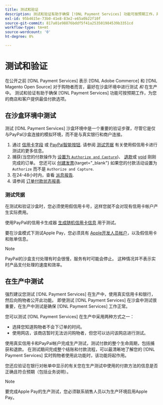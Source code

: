 ```yaml
---
title: 测试和验证
description: 测试和验证有助于确保 [!DNL Payment Services] 功能可按预期工作，并为客户提供最佳付款选项
exl-id: 95b4615e-73b0-41e8-83e2-e65a0b22f10f
source-git-commit: 817a01e98876bddf5f41a253501984539b3351cd
workflow-type: tm+mt
source-wordcount: '0'
ht-degree: 0%

---
```


# 测试和验证

在公开之前 [!DNL Payment Services] 表示 [!DNL Adobe Commerce] 和 [!DNL Magento Open Source] 对于购物者而言，最好在沙盒环境中进行测试 _和_ 在生产中。 测试和验证有助于确保 [!DNL Payment Services] 功能可按预期工作，为您的商店和客户提供最佳付款选项。

## 在沙盒环境中测试

测试 [!DNL Payment Services] 沙盒环境中是一个重要的验证步骤，尽管它是仅与PayPal沙盒连接的模拟环境，而不是与真实银行和商户连接。

1. 通过 [信用卡字段](payments-options.md#credit-card-fields) 或 [PayPal智能按钮](payments-options.md#paypal-smart-buttons). 请参阅 [测试凭据](#testing-credentials) 有关使用假信用卡进行测试的更多信息。
1. 捕获(当您的付款操作为 [设置为 `Authorize and Capture`](onboard.md#set-payment-services-as-payment-method))、 [退款](refunds.md)或 [void](voids.md) 刚刚完成的订单。 您还可以 [创建发票](https://docs.magento.com/user-guide/sales/invoice-create.html){target="_blank"} 如果您的付款活动设置为 `Authorize` 而不是 `Authorize and Capture`.
1. 在24-48小时内，查看 [派息报告](payouts.md).
1. 请参阅 [订单付款状态报表](order-payment-status.md).

### 测试凭据

在测试和验证沙盒时，您必须使用假信用卡号，这样您就不会对现有信用卡帐户产生实际费用。

使用PayPal的信用卡生成器 [生成随机信用卡信息](https://www.paypal.com/us/smarthelp/article/where-can-i-find-test-credit-card-numbers-ts2157) 用于测试。

要在沙盒模式下测试Apple Pay，您必须具有 [Apple开发人员帐户](https://developer.apple.com/programs/enroll/)，以及假信用卡和账单信息。

>[!NOTE]
>
>PayPal的沙盒支付处理有时会很慢，服务有时可能会停止。 这种情况并不表示实时产品支付处理的速度和效率。

## 在生产中测试

强烈建议您测试 [!DNL Payment Services] 在生产中，使用真实信用卡和银行，然后向购物者公开此功能。 即使测试 [!DNL Payment Services] 在沙盒中测试很重要，在生产中测试是确保 [!DNL Payment Services] 工作正常。

您可以测试 [!DNL Payment Services] 在生产中采用两种方式之一：

* 选择您知道购物者不会下订单的时间。
* 使用网店，该商店暂时无法访问购物者，但您可以访问该网店进行测试。

使用真实信用卡和PayPal帐户完成生产测试，测试付款的整个生命周期，包括捕获和退款。 在测试期间完成整个结账和付款流程，可以最清晰地了解您的 [!DNL Payment Services] 实时购物者使用此功能时，该功能将起作用。

您还应验证在银行对帐单中显示的有关您在生产测试中使用的付款方法的信息是否正确且符合预期（包括业务说明）。

>[!NOTE]
>
>要完成Apple Pay的生产测试，您必须联系销售人员以为生产环境启用Apple Pay。
